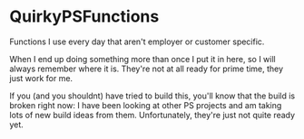 # QuirkyPSFunctions
Functions I use every day that aren't employer or customer specific. 

When I end up doing something more than once I put it in here, so I will always remember where it is.  They're not at all ready for prime time, they just work for me.

If you (and you shouldnt) have tried to build this, you'll know that the build is broken right now:  I have been looking at other PS projects and am taking lots of new build ideas from them. Unfortunately, they're just not quite ready yet.
